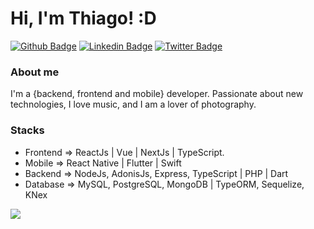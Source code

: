 # Hi, I'm Thiago! :D

[![Github Badge](https://img.shields.io/badge/-Github-000?style=flat-square&logo=Github&logoColor=white&link=https://github.com/fagnerpsantos)](https://github.com/othiagobruno)
[![Linkedin Badge](https://img.shields.io/badge/-LinkedIn-blue?style=flat-square&logo=Linkedin&logoColor=white&link=https://www.linkedin.com/in/fagnerpsantos/)](https://www.linkedin.com/in/othiagobruno/)
[![Twitter Badge](https://img.shields.io/badge/-Twitter-1ca0f1?style=flat-square&labelColor=1ca0f1&logo=twitter&logoColor=white&link=https://twitter.com/fagnerpsantos)](https://twitter.com/othiagobruno1)

### About me

I'm a {backend, frontend and mobile} developer. Passionate about new technologies, I love music, and I am a lover of photography.


### Stacks
* Frontend => ReactJs | Vue | NextJs | TypeScript.
* Mobile => React Native | Flutter | Swift
* Backend => NodeJs, AdonisJs, Express, TypeScript | PHP | Dart
* Database => MySQL, PostgreSQL, MongoDB | TypeORM, Sequelize, KNex

![](https://komarev.com/ghpvc/?username=othiagobruno)
